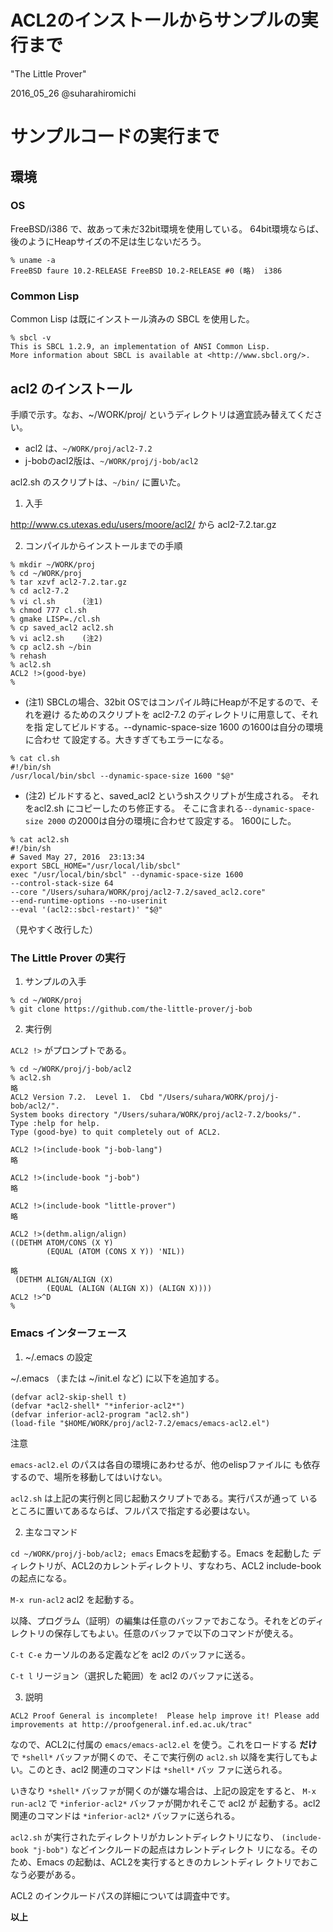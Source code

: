 ACL2のインストールからサンプルの実行まで
=======================

"The Little Prover"

2016_05_26 @suharahiromichi

# サンプルコードの実行まで

## 環境

### OS

FreeBSD/i386 で、故あって未だ32bit環境を使用している。
64bit環境ならば、後のようにHeapサイズの不足は生じないだろう。

```
% uname -a
FreeBSD faure 10.2-RELEASE FreeBSD 10.2-RELEASE #0 (略)  i386
```

### Common Lisp

Common Lisp は既にインストール済みの SBCL を使用した。

```
% sbcl -v
This is SBCL 1.2.9, an implementation of ANSI Common Lisp.
More information about SBCL is available at <http://www.sbcl.org/>.
```

## acl2 のインストール

手順で示す。なお、~/WORK/proj/ というディレクトリは適宜読み替えてください。

- acl2 は、``~/WORK/proj/acl2-7.2``
- j-bobのacl2版は、``~/WORK/proj/j-bob/acl2``

acl2.sh のスクリプトは、``~/bin/`` に置いた。


1. 入手

http://www.cs.utexas.edu/users/moore/acl2/ から acl2-7.2.tar.gz


2. コンパイルからインストールまでの手順


```
% mkdir ~/WORK/proj
% cd ~/WORK/proj
% tar xzvf acl2-7.2.tar.gz
% cd acl2-7.2
% vi cl.sh      (注1)
% chmod 777 cl.sh
% gmake LISP=./cl.sh
% cp saved_acl2 acl2.sh
% vi acl2.sh    (注2)
% cp acl2.sh ~/bin
% rehash
% acl2.sh
ACL2 !>(good-bye)
%
```

- (注1) SBCLの場合、32bit OSではコンパイル時にHeapが不足するので、それを避け
るためのスクリプトを acl2-7.2 のディレクトリに用意して、それを指
定してビルドする。--dynamic-space-size 1600 の1600は自分の環境に合わせ
て設定する。大きすぎてもエラーになる。

```
% cat cl.sh 
#!/bin/sh
/usr/local/bin/sbcl --dynamic-space-size 1600 "$@"
```

- (注2) ビルドすると、saved_acl2 というshスクリプトが生成される。
それをacl2.sh にコピーしたのち修正する。
そこに含まれる``--dynamic-space-size 2000`` の2000は自分の環境に合わせて設定する。
1600にした。

```
% cat acl2.sh
#!/bin/sh
# Saved May 27, 2016  23:13:34
export SBCL_HOME="/usr/local/lib/sbcl"
exec "/usr/local/bin/sbcl" --dynamic-space-size 1600
--control-stack-size 64
--core "/Users/suhara/WORK/proj/acl2-7.2/saved_acl2.core"
--end-runtime-options --no-userinit
--eval '(acl2::sbcl-restart)' "$@"
```

（見やすく改行した）


### The Little Prover の実行


1. サンプルの入手

```
% cd ~/WORK/proj
% git clone https://github.com/the-little-prover/j-bob
```

2. 実行例


``ACL2 !>`` がプロンプトである。

```
% cd ~/WORK/proj/j-bob/acl2
% acl2.sh 
略
ACL2 Version 7.2.  Level 1.  Cbd "/Users/suhara/WORK/proj/j-bob/acl2/".
System books directory "/Users/suhara/WORK/proj/acl2-7.2/books/".
Type :help for help.
Type (good-bye) to quit completely out of ACL2.

ACL2 !>(include-book "j-bob-lang")
略

ACL2 !>(include-book "j-bob")
略

ACL2 !>(include-book "little-prover")
略

ACL2 !>(dethm.align/align)
((DETHM ATOM/CONS (X Y)
        (EQUAL (ATOM (CONS X Y)) 'NIL))

略
 (DETHM ALIGN/ALIGN (X)
        (EQUAL (ALIGN (ALIGN X)) (ALIGN X))))
ACL2 !>^D
%
```

### Emacs インターフェース

1. ~/.emacs の設定

~/.emacs （または ~/init.el など) に以下を追加する。

```.emacs
(defvar acl2-skip-shell t)
(defvar *acl2-shell* "*inferior-acl2*")
(defvar inferior-acl2-program "acl2.sh")
(load-file "$HOME/WORK/proj/acl2-7.2/emacs/emacs-acl2.el")
```

注意

``emacs-acl2.el`` のパスは各自の環境にあわせるが、他のelispファイルに
も依存するので、場所を移動してはいけない。

``acl2.sh`` は上記の実行例と同じ起動スクリプトである。実行パスが通って
いるところに置いてあるならば、フルパスで指定する必要はない。


2. 主なコマンド

``cd ~/WORK/proj/j-bob/acl2; emacs`` Emacsを起動する。Emacs を起動した
ディレクトリが、ACL2のカレントディレクトリ、すなわち、ACL2
include-book の起点になる。


``M-x run-acl2`` acl2 を起動する。


以降、プログラム（証明）の編集は任意のバッファでおこなう。それをどのディ
レクトリの保存してもよい。任意のバッファで以下のコマンドが使える。


``C-t C-e`` カーソルのある定義などを acl2 のバッファに送る。

``C-t l`` リージョン（選択した範囲）を acl2 のバッファに送る。


3. 説明

``
ACL2 Proof General is incomplete!  Please help improve it!
Please add improvements at http://proofgeneral.inf.ed.ac.uk/trac"
``

なので、ACL2に付属の ``emacs/emacs-acl2.el`` を使う。これをロードする
**だけ** で ``*shell*`` バッファが開くので、そこで実行例の ``acl2.sh``
以降を実行してもよい。このとき、acl2 関連のコマンドは ``*shell*`` バッ
ファに送られる。

いきなり ``*shell*`` バッファが開くのが嫌な場合は、上記の設定をすると、
``M-x run-acl2`` で ``*inferior-acl2*`` バッファが開かれそこで acl2 が
起動する。acl2 関連のコマンドは ``*inferior-acl2*`` バッファに送られる。


``acl2.sh`` が実行されたディレクトリがカレントディレクトリになり、
``(include-book "j-bob")`` などインクルードの起点はカレントディレクト
リになる。そのため、Emacs の起動は、ACL2を実行するときのカレントディレ
クトリでおこなう必要がある。

ACL2 のインクルードパスの詳細については調査中です。

**以上**
